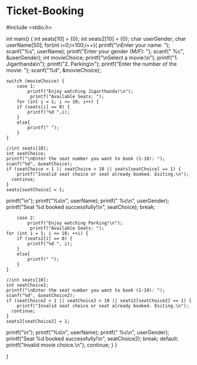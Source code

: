 # Ticket-Booking
#include <stdio.h>

int main() {
    int seats[10] = {0};
    int seats2[10] = {0};
    char userGender;
    char userName[50];
    for(int i=0;i<100;i++){
    printf("\nEnter your name: ");
    scanf("%s", userName);
    printf("Enter your gender (M/F): ");
    scanf(" %c", &userGender);
    int movieChoice;
    printf("\nSelect a movie:\n");
    printf("1. Jigarthanda\n");
    printf("2. Parking\n");
    printf("Enter the number of the movie: ");
    scanf("%d", &movieChoice);

    switch (movieChoice) {
        case 1:
            printf("Enjoy watching Jigarthanda!\n");
             printf("Available Seats: ");
        for (int i = 1; i <= 10; i++) {
        if (seats[i] == 0) {
            printf("%d ",i);
        }
        else{
            printf(" ");
        }
    }
    
    //int seats[10];
    int seatChoice;
    printf("\nEnter the seat number you want to book (1-10): ");
    scanf("%d", &seatChoice);
    if (seatChoice < 1 || seatChoice > 10 || seats[seatChoice] == 1) {
        printf("Invalid seat choice or seat already booked. Exiting.\n");
      continue;   
    }
    seats[seatChoice] = 1;
printf("\n");
    printf("%s\n", userName);
    printf(" %c\n", userGender);
    printf("Seat %d booked successfully!\n", seatChoice);
            break;
            
            
        case 2:
            printf("Enjoy watching Parking!\n");
             printf("Available Seats: ");
    for (int i = 1; i <= 10; ++i) {
        if (seats2[i] == 0) {
            printf("%d ", i);
        }
        else{
            printf(" ");
        }
    }
    
    //int seats[10];
    int seatChoice2;
    printf("\nEnter the seat number you want to book (1-10): ");
    scanf("%d", &seatChoice2);
    if (seatChoice2 < 1 || seatChoice2 > 10 || seats2[seatChoice2] == 1) {
        printf("Invalid seat choice or seat already booked. Exiting.\n");
      continue;   
    }
    seats2[seatChoice2] = 1;
printf("\n");
    printf("%s\n", userName);
    printf(" %c\n", userGender);
    printf("Seat %d booked successfully!\n", seatChoice2);
            break;
        default:
            printf("Invalid movie choice.\n");
            continue;
    }
}

}
